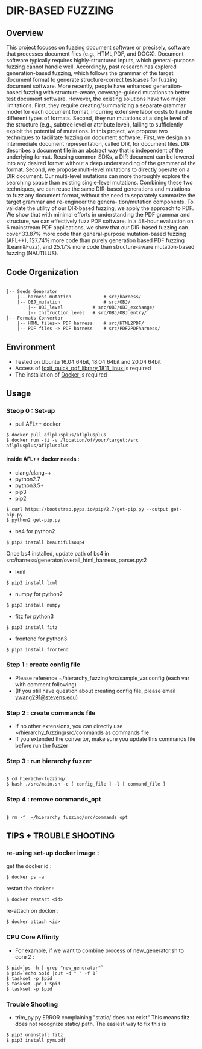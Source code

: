 # DIR-BASED FUZZING

## Overview
This project focuses on fuzzing document software or precisely, software that processes document files (e.g., HTML,PDF, and DOCX). Document software typically requires highly-structured inputs, which general-purpose fuzzing cannot handle well. Accordingly, past research has explored generation-based fuzzing, which follows the grammar of the target document format to generate structure-correct testcases for fuzzing document software. More recently, people have enhanced generation-based fuzzing with structure-aware, coverage-guided mutations to better test document software. However, the existing solutions have two major limitations. First, they require creating/summarizing a separate grammar model for each document format, incurring extensive labor costs to handle different types of formats. Second, they run mutations at a single level of the structure (e.g., subtree level or attribute level), failing to sufficiently exploit the potential of mutations.
In this project, we propose two techniques to facilitate fuzzing on document software. First, we design an intermediate document representation, called DIR, for document files. DIR describes a document file in an abstract way that is independent of the underlying format. Reusing common SDKs, a DIR document can be lowered into any desired format without a deep understanding of the grammar of the format. Second, we propose multi-level mutations to directly operate on a DIR document. Our multi-level mutations can more thoroughly explore the searching space than existing single-level mutations. Combining these two techniques, we can reuse the same DIR-based generations and mutations to fuzz any document format, without the need to separately summarize the target grammar and re-engineer the genera-
tion/mutation components.
To validate the utility of our DIR-based fuzzing, we apply the approach to PDF. We show that with minimal efforts in understanding the PDF grammar and structure, we can effectively fuzz PDF software. In a 48-hour evaluation on 6 mainstream PDF applications, we show that our DIR-based fuzzing can cover 33.87% more code than general-purpose mutation-based fuzzing (AFL++), 127.74% more code than purely generation based PDF fuzzing (Learn&Fuzz), and 25.17% more code than structure-aware mutation-based
fuzzing (NAUTILUS).

## Code Organization

```console

|-- Seeds Generator 
	|-- harness mutation            # src/harness/
	|-- OBJ_mutation                # src/OBJ/
		|-- OBJ_level           # src/OBJ/OBJ_exchange/
		|-- Instruction_level   # src/OBJ/OBJ_entry/
|-- Formats Convertor 
	|-- HTML files-> PDF harness    # src/HTML2PDF/
	|-- PDF files -> PDF harness    # src/PDF2PDFharness/
```

## Environment
- Tested on Ubuntu 16.04 64bit, 18.04 64bit and 20.04 64bit
- Access of [ foxit_quick_pdf_library_1811_linux ](https://developers.foxit.com/developer-hub/documents/quick-pdf-library/) is required
- The installation of [ Docker ](https://developers.foxit.com/developer-hub/documents/quick-pdf-library/) is required

## Usage

### Steop 0 : Set-up 

- pull AFL++ docker

```shell
$ docker pull aflplusplus/aflplusplus
$ docker run -ti -v /location/of/your/target:/src aflplusplus/aflplusplus
```

#### inside AFL++ docker needs :

- clang/clang++
- python2.7
- python3.5+
- pip3
- pip2

```shell
$ curl https://bootstrap.pypa.io/pip/2.7/get-pip.py --output get-pip.py
$ python2 get-pip.py
```
- bs4 for python2
```shell
$ pip2 install beautifulsoup4
```
Once bs4 installed, update path of bs4 in src/harness/generator/overall_html_harness_parser.py:2

- lxml
```shell
$ pip2 install lxml
```
- numpy for python2
```shell
$ pip2 install numpy
```
- fitz for python3
```shell
$ pip3 install fitz
```
- frontend for python3
```shell
$ pip3 install frontend
```

### Step 1 : create config file

- Please reference ~/hierarchy_fuzzing/src/sample_var.config (each var with comment following)
- (If you still have question about creating config file, please email ywang291@stevens.edu)

### Step 2 : create commands file

- If no other extensions, you can directly use ~/hierarchy_fuzzing/src/commands as commands file
- If you extended the convertor, make sure you update this commands file before run the fuzzer

### Step 3 : run hierarchy fuzzer 

~~~{.sh}

$ cd hierachy-fuzzing/
$ bash ./src/main.sh -c [ config_file ] -l [ command_file ]

~~~

### Step 4 : remove commands_opt

~~~{.sh}

$ rm -f  ~/hierarchy_fuzzing/src/commands_opt

~~~

## TIPS + TROUBLE SHOOTING

### re-using set-up docker image : 
get the docker id :
```shell 
$ docker ps -a
```
restart the docker :
```shell
$ docker restart <id>
```
re-attach on docker :
```shell
$ docker attach <id>
```
### CPU Core Affinity 
- For example, if we want to combine process of new_generator.sh to core 2 :
```shell
$ pid=`ps -h | grep "new_generator"`
$ pid=`echo $pid |cut -d " " -f 1`
$ taskset -p $pid
$ taskset -pc 1 $pid
$ taskset -p $pid
```
### Trouble Shooting
- trim_py.py ERROR complaining "static/ does not exist"
  This means fitz does not recognize static/ path. The easiest way to fix this is 
```shell
$ pip3 uninstall fitz
$ pip3 install pymupdf
```  
 





